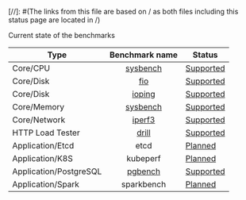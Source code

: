 [//]: #(The links from this file are based on / as both files including this status page are located in /)

Current state of the benchmarks

| Type                    |           Benchmark name           | Status                                                                 |
| ----------------------- | :--------------------------------: | ---------------------------------------------------------------------- |
| Core/CPU                | [sysbench](benchmarks/sysbench.md) | [Supported](apidocs.md#perf.kubestone.xridge.io/v1alpha1.SysbenchSpec) |
| Core/Disk               |      [fio](benchmarks/fio.md)      | [Supported](apidocs.md#perf.kubestone.xridge.io/v1alpha1.FioSpec)      |
| Core/Disk               |   [ioping](benchmarks/ioping.md)   | [Supported](apidocs.md#perf.kubestone.xridge.io/v1alpha1.IopingSpec)   |
| Core/Memory             | [sysbench](benchmarks/sysbench.md) | [Supported](apidocs.md#perf.kubestone.xridge.io/v1alpha1.SysbenchSpec) |
| Core/Network            |   [iperf3](benchmarks/iperf3.md)   | [Supported](apidocs.md#perf.kubestone.xridge.io/v1alpha1.Iperf3Spec)   |
| HTTP Load Tester        |   [drill](benchmarks/drill.md)     | [Supported](apidocs.md#perf.kubestone.xridge.io/v1alpha1.DrillSpec)    |
| Application/Etcd        |                etcd                | [Planned](https://github.com/xridge/kubestone/issues/15)               |
| Application/K8S         |              kubeperf              | [Planned](https://github.com/xridge/kubestone/issues/14)               |
| Application/PostgreSQL  |  [pgbench](benchmarks/pgbench.md)  | [Supported](apidocs.md#perf.kubestone.xridge.io/v1alpha1.PgbenchSpec)  |
| Application/Spark       |             sparkbench             | [Planned](https://github.com/xridge/kubestone/issues/83)               |
